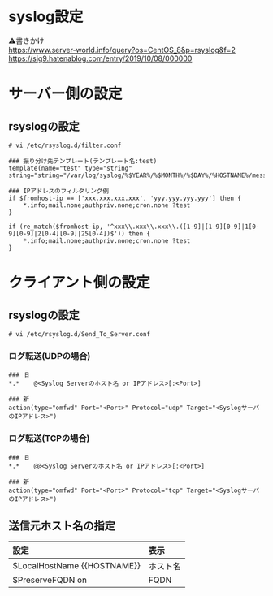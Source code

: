 # syslog設定
:warning:書きかけ  
https://www.server-world.info/query?os=CentOS_8&p=rsyslog&f=2  
https://sig9.hatenablog.com/entry/2019/10/08/000000
# サーバー側の設定
## rsyslogの設定
```
# vi /etc/rsyslog.d/filter.conf
```
```
### 振り分け先テンプレート(テンプレート名:test)
template(name="test" type="string" string="string="/var/log/syslog/%$YEAR%/%$MONTH%/%$DAY%/%HOSTNAME%/messages.log")

### IPアドレスのフィルタリング例
if $fromhost-ip == ['xxx.xxx.xxx.xxx', 'yyy.yyy.yyy.yyy'] then {
    *.info;mail.none;authpriv.none;cron.none ?test
}

if (re_match($fromhost-ip, '^xxx\\.xxx\\.xxx\\.([1-9]|[1-9][0-9]|1[0-9][0-9]|2[0-4][0-9]|25[0-4])$')) then {
    *.info;mail.none;authpriv.none;cron.none ?test
}
```
# クライアント側の設定
## rsyslogの設定
```
# vi /etc/rsyslog.d/Send_To_Server.conf
```
### ログ転送(UDPの場合)
```
### 旧
*.*    @<Syslog Serverのホスト名 or IPアドレス>[:<Port>]

### 新
action(type="omfwd" Port="<Port>" Protocol="udp" Target="<SyslogサーバのIPアドレス>")
```
### ログ転送(TCPの場合)
```
### 旧
*.*    @@<Syslog Serverのホスト名 or IPアドレス>[:<Port>]

### 新
action(type="omfwd" Port="<Port>" Protocol="tcp" Target="<SyslogサーバのIPアドレス>")
```
## 送信元ホスト名の指定

|設定|表示|
|:---|:---|
|$LocalHostName {{HOSTNAME}}|ホスト名|
|$PreserveFQDN on|FQDN|

